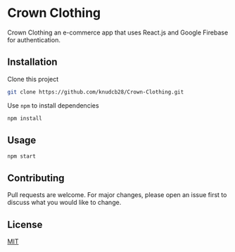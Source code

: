 
# Crown Clothing

Crown Clothing an e-commerce app that uses React.js and Google Firebase for authentication. 

## Installation

Clone this project

```bash
git clone https://github.com/knudcb28/Crown-Clothing.git
```

Use `npm` to install dependencies

```bash
npm install 
```

## Usage

```Local Host
npm start
```

## Contributing

Pull requests are welcome. For major changes, please open an issue first
to discuss what you would like to change.

## License

[MIT](https://choosealicense.com/licenses/mit/)
